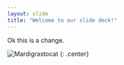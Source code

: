 ```yaml
---
layout: slide
title: "Welcome to our slide deck!"
---
```


Ok this is a change.

![Mardigrastocat](https://octodex.github.com/images/Mardigrastocat.png)
{: .center}
